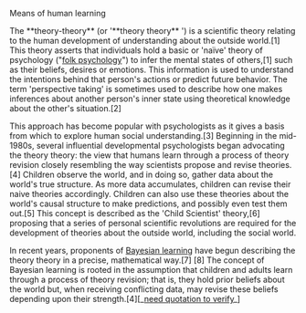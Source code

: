 Means of human learning

The \*\*theory-theory\*\* (or '\*\*theory theory\*\* ') is a scientific theory
relating to the human development of understanding about the outside world.[1]
This theory asserts that individuals hold a basic or 'naïve' theory of
psychology ("[folk psychology](/wiki/Folk\_psychology "Folk psychology")") to
infer the mental states of others,[1] such as their beliefs, desires or
emotions. This information is used to understand the intentions behind that
person's actions or predict future behavior. The term 'perspective taking' is
sometimes used to describe how one makes inferences about another person's
inner state using theoretical knowledge about the other's situation.[2]

This approach has become popular with psychologists as it gives a basis from
which to explore human social understanding.[3] Beginning in the mid-1980s,
several influential developmental psychologists began advocating the theory
theory: the view that humans learn through a process of theory revision
closely resembling the way scientists propose and revise theories.[4] Children
observe the world, and in doing so, gather data about the world's true
structure. As more data accumulates, children can revise their naive theories
accordingly. Children can also use these theories about the world's causal
structure to make predictions, and possibly even test them out.[5] This
concept is described as the 'Child Scientist' theory,[6] proposing that a
series of personal scientific revolutions are required for the development of
theories about the outside world, including the social world.

In recent years, proponents of [Bayesian learning](/wiki/Bayesian\_learning
"Bayesian learning") have begun describing the theory theory in a precise,
mathematical way.[7] [8] The concept of Bayesian learning is rooted in the
assumption that children and adults learn through a process of theory
revision; that is, they hold prior beliefs about the world but, when receiving
conflicting data, may revise these beliefs depending upon their
strength.[4][\_[need quotation to verify](/wiki/Wikipedia:Verifiability
"Wikipedia:Verifiability")\_]
